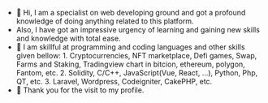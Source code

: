 - 👋 Hi, I am a specialist on web developing ground and got a profound knowledge of doing anything related to this platform. 
- Also, I have got an impressive urgency of learning and gaining new skills and knowledge with total ease. 
- 👀 I am skillful at programming and coding languages and other skills given bellow:
      1. Cryptocurrencies, NFT marketplace, Defi games, Swap, Farms and Staking, Tradingview chart in bitcion, ethereum, polygon, Fantom, etc.
      2. Solidity, C/C++, JavaScript(Vue, React, ...), Python, Php, QT, etc.
      3. Laravel, Wordpress, Codeigniter, CakePHP, etc.
- 💞️ Thank you for the visit to my profile.
